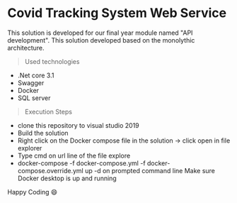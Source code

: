 # Covid Tracking System Web Service

This solution is developed for our final year module named "API development". This solution developed based on the monolythic architecture.

> Used technologies
- .Net core 3.1
- Swagger
- Docker
- SQL server

> Execution Steps
- clone this repository to visual studio 2019
- Build the solution
- Right click on the Docker compose file in the solution -> click open in file explorer
- Type cmd on url line of the file explore
- docker-compose -f docker-compose.yml -f docker-compose.override.yml up -d on prompted command line Make sure Docker desktop is up and running


Happy Coding 😄
